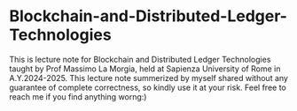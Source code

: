 # Blockchain-and-Distributed-Ledger-Technologies
This is lecture note for Blockchain and Distributed Ledger Technologies taught by Prof Massimo La Morgia, held at Sapienza University of Rome in A.Y.2024-2025.
This lecture note summerized by myself shared without any guarantee of complete correctness, so kindly use it at your risk. Feel free to reach me if you find anything worng:)
